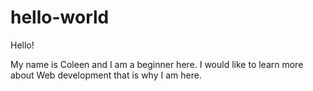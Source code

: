 # hello-world

Hello! 

My name is Coleen and I am a beginner here. I would like to learn more 
about Web development that is why I am here.
